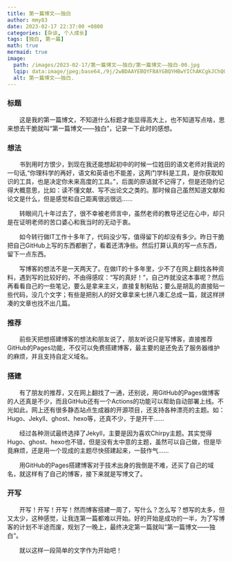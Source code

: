 ```yaml
---
title: 第一篇博文——独白
author: mmy83
date: 2023-02-17 22:37:00 +0800
categories: [杂谈, 个人成长]
tags: [独白, 第一篇]
math: true
mermaid: true
image:
  path: /images/2023-02-17/第一篇博文——独白/第一篇博文——独白-00.jpg
  lqip: data:image/jpeg;base64,/9j/2wBDAAYEBQYFBAYGBQYHBwYIChAKCgkJChQODwwQFxQYGBcUFhYaHSUfGhsjHBYWICwgIyYnKSopGR8tMC0oMCUoKSj/2wBDAQcHBwoIChMKChMoGhYaKCgoKCgoKCgoKCgoKCgoKCgoKCgoKCgoKCgoKCgoKCgoKCgoKCgoKCgoKCgoKCgoKCj/wAARCAAFAAgDASIAAhEBAxEB/8QAFQABAQAAAAAAAAAAAAAAAAAAAAT/xAAhEAABBAEDBQAAAAAAAAAAAAABAAIDBBEFBhITFCExUf/EABQBAQAAAAAAAAAAAAAAAAAAAAT/xAAZEQADAAMAAAAAAAAAAAAAAAAAAQIDITH/2gAMAwEAAhEDEQA/AK9oajPLarWe4uFs1jpOZJOXk5aPJeRyPr7hERHx06WxNSlw/9k=
  alt: 第一篇博文——独白.
---
```


### 标题

&emsp;&emsp;这是我的第一篇博文，不知道什么标题才能显得高大上，也不知道写点啥，思来想去干脆就叫“第一篇博文——独白”，记录一下此时的感想。

### 想法

&emsp;&emsp;书到用时方恨少，到现在我还能想起初中的时候一位姓田的语文老师对我说的一句话,“你理科学的再好，语文和英语也不能差，这两门学科是工具，是你获取知识的工具，也是决定你未来高度的工具。”，后面的原话就不记得了，但是还隐约记得大概意思，比如：读不懂文献、写不出论文之类的。那时候自己虽然知道文献和论文是什么，但是感觉和自己距离很远很远......

&emsp;&emsp;转眼间几十年过去了，很不幸被老师言中，虽然老师的教导还记在心中，却只是在证明老师的苦口婆心和我当时的无动于衷。

&emsp;&emsp;如今转行做IT工作十多年了，代码没少写，值得留下的却没有多少。昨日干脆把自己GitHub上写的东西都删了，看着还清净些。然后打算认真的写一点东西，留下一点东西。

&emsp;&emsp;写博客的想法不是一天两天了。在做IT的十多年里，少不了在网上翻找各种资料，遇到写的比较好的，不由得感叹：“写的真好！”，自己咋就没这本事呢？然后再看看自己的一些笔记，要么是拿来主义，直接复制粘贴；要么是胡乱的直接贴一些代码，没几个文字；有些是把别人的好文章拿来七拼八凑汇总成一篇，就这样拼凑的文章也找不出几篇。

### 推荐

&emsp;&emsp;前些天把想搭建博客的想法和朋友说了，朋友听说只是写博客，直接推荐GitHub的Pages功能，不仅可以免费搭建博客，最主要的是还免去了服务器维护的麻烦，并且支持自定义域名。

### 搭建

&emsp;&emsp;有了朋友的推荐，又在网上翻找了一通，还别说，用GitHub的Pages做博客的人还真是不少，而且GitHub还有一个Actions的功能可以帮助自动部署上线。不光如此，网上还有很多静态站点生成器的开源项目，还支持各种漂亮的主题。如：Hugo、Jekyll、ghost、hexo等，还真不少，于是开干......

&emsp;&emsp;经过各种测试最终选择了Jekyll，主要是因为喜欢Chirpy主题。其实觉得Hugo、ghost、hexo也不错，但是没有太中意的主题，虽然可以自己做，但是毕竟麻烦，还是用一个现成的主题尽快搭建起来，一鼓作气......

&emsp;&emsp;用GitHub的Pages搭建博客对于技术出身的我倒是不难，还买了自己的域名，就这样有了自己的博客，接下来就是写博文了。

### 开写

&emsp;&emsp;开写！开写！开写！然而博客搭建一周了，写什么？怎么写？想写的太多，但又太少，这种感觉，让我连第一篇都难以开始。好的开始是成功的一半，为了写博客的计划不半途而废，规划了一晚上，最终决定第一篇就叫”第一篇博文——独白“。

&emsp;&emsp;就以这样一段简单的文字作为开始吧！
